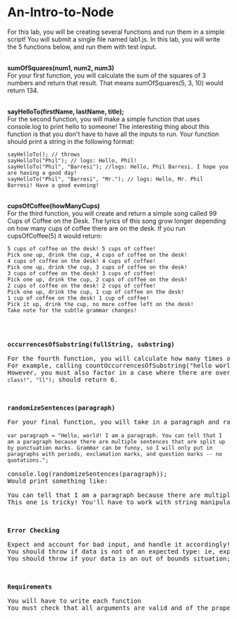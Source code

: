 # An-Intro-to-Node

For this lab, you will be creating several functions and run them in a simple script!
You will submit a single file named lab1.js. In this lab, you will write the 5 functions below, and run them with test input.

<br><strong>sumOfSquares(num1, num2, num3)</strong></br>
For your first function, you will calculate the sum of the squares of 3 numbers and return that result. That means sumOfSquares(5, 3, 10) would return 134.

<br><strong>sayHelloTo(firstName, lastName, title);</strong></br>
For the second function, you will make a simple function that uses console.log to print hello to someone!
The interesting thing about this function is that you don't have to have all the inputs to run.
Your function should print a string in the following format:

<pre><code>sayHelloTo(); // throws
sayHelloTo("Phil"); // logs: Hello, Phil!
sayHelloTo("Phil", "Barresi"); //logs: Hello, Phil Barresi. I hope you are having a good day!
sayHelloTo("Phil", "Barresi", "Mr."); // logs: Hello, Mr. Phil Barresi! Have a good evening!</code></pre>

<br><strong>cupsOfCoffee(howManyCups)</strong></br>
For the third function, you will create and return a simple song called 99 Cups of Coffee on the Desk.
The lyrics of this song grow longer depending on how many cups of coffee there are on the desk.
If you run cupsOfCoffee(5) it would return:

<pre><code>5 cups of coffee on the desk! 5 cups of coffee! 
Pick one up, drink the cup, 4 cups of coffee on the desk!
4 cups of coffee on the desk! 4 cups of coffee!
Pick one up, drink the cup, 3 cups of coffee on the desk!
3 cups of coffee on the desk! 3 cups of coffee!
Pick one up, drink the cup, 2 cups of coffee on the desk!
2 cups of coffee on the desk! 2 cups of coffee!
Pick one up, drink the cup, 1 cup of coffee on the desk!
1 cup of coffee on the desk! 1 cup of coffee!
Pick it up, drink the cup, no more coffee left on the desk!
Take note for the subtle grammar changes!</code><pre>


<br><strong>occurrencesOfSubstring(fullString, substring)</strong></br>
For the fourth function, you will calculate how many times a substring occurs in a given string.
For example, calling countOccurrencesOfSubstring("hello world", "o");should return 2, because the letter o appears two times in the string.
However, you must also factor in a case where there are overlaps! When you call <code>countOccurrencesOfSubstring("Helllllllo, class!", "ll");</code> should return 6.


<br><strong>randomizeSentences(paragraph)</strong></br>
For your final function, you will take in a paragraph and randomize the sentences in it.

<code>var paragraph = "Hello, world! I am a paragraph. You can tell that I am a paragraph because there are multiple sentences that are split up by punctuation marks. Grammar can be funny, so I will only put in paragraphs with periods, exclamation marks, and question marks -- no quotations.";</code>

console.log(randomizeSentences(paragraph));
Would print something like:

You can tell that I am a paragraph because there are multiple sentences that are split up by punctuation marks. I am a paragraph. Grammar can be funny, so I will only put in paragraphs with periods, exclamation marks, and question marks -- no quotations.  Hello, world!
This one is tricky! You'll have to work with string manipulation, and probably an array or two as well.


<br><strong>Error Checking</strong></br>
Expect and account for bad input, and handle it accordingly! You can throw "A string describing an error" when given bad input. You can read about throwing on the MDN (Links to an external site.)Links to an external site.
You should throw if data is not of an expected type: ie, expecting a number and receiving an integer.
You should throw if your data is an out of bounds situation; ie: receiving a negative side length for certain values, or data that does not make sense given the requirements of the function.


<br><strong>Requirements</strong></br>
You will have to write each function
You must check that all arguments are valid and of the proper type
